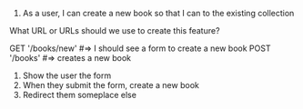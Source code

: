 1. As a user, I can create a new book so that I can to the existing collection

What URL or URLs should we use to create this feature?

GET '/books/new' #=> I should see a form to create a new book
POST '/books' #=> creates a new book


1. Show the user the form
2. When they submit the form, create a new book
3. Redirect them someplace else 

